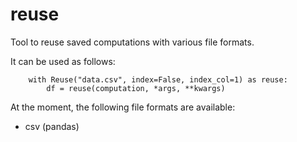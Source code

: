# reuse
Tool to reuse saved computations with various file formats.


It can be used as follows:

```
    with Reuse("data.csv", index=False, index_col=1) as reuse:
        df = reuse(computation, *args, **kwargs)
```

At the moment, the following file formats are available:
- csv (pandas)
